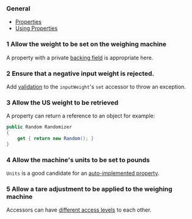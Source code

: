 ### General

- [Properties][docs.microsoft.com-properties]
- [Using Properties][docs.microsoft.com-using-properties]

### 1 Allow the weight to be set on the weighing machine 

A property with a private [backing field](https://docs.microsoft.com/en-us/dotnet/csharp/programming-guide/classes-and-structs/properties#properties-with-backing-fields) is appropriate here.

### 2 Ensure that a negative input weight is rejected.

Add [validation](https://stackoverflow.com/questions/4946227/validating-properties-in-c-sharp) to the `inputWeight`'s `set` accessor to throw an exception.

### 3 Allow the US weight to be retrieved

A property can return a reference to an object for example:
``` csharp
public Random Randomizer
{
    get { return new Random(); }
}
```

### 4 Allow the machine's units to be set to pounds

`Units` is a good candidate for an [auto-implemented property](https://docs.microsoft.com/en-us/dotnet/csharp/programming-guide/classes-and-structs/auto-implemented-properties).

### 5 Allow a tare adjustment to be applied to the weighing machine

Accessors can have [different access levels](https://docs.microsoft.com/en-us/dotnet/csharp/programming-guide/classes-and-structs/restricting-accessor-accessibility) to each other.


[docs.microsoft.com-properties]: https://docs.microsoft.com/en-us/dotnet/csharp/programming-guide/classes-and-structs/properties
[docs.microsoft.com-using-properties]: https://docs.microsoft.com/en-us/dotnet/csharp/programming-guide/classes-and-structs/using-properties
